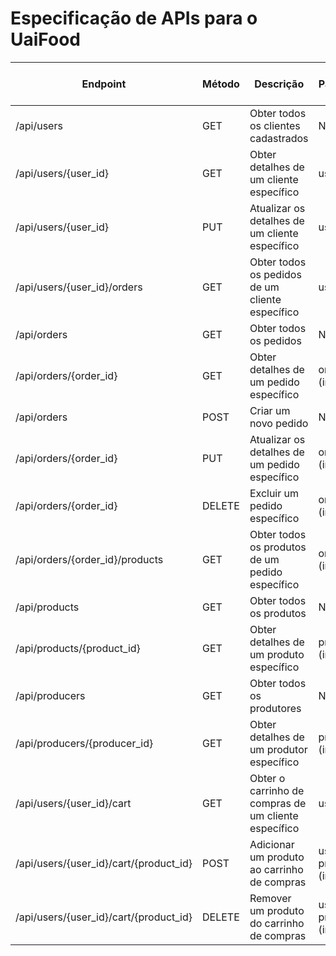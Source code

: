 <!--# Especificação de APIs

> A especificação de APIs descreve os principais endpoints da API RESTful do produto
> de software, os métodos HTTP associados a cada endpoint, suas descrições, os formatos
> de respostas, os parâmetros de URL esperados e o mecanismo de autenticação e autorização 
> utilizado.

| Endpoint                             | Método | Descrição                                      | Parâmetros                        | Formato da Resposta | Autenticação e Autorização |
|--------------------------------------|--------|------------------------------------------------|-----------------------------------|---------------------|----------------------------|
| /api/users/{user_id}/tasks/          | GET    | Obter todas as tarefas cadastradas             | user_id (string)                  | JSON                | JWT Token                  |
| /api/users/{user_id}/tasks/{task_id} | POST   | Criar uma nova tarefa                          | user_id (string) task_id (string) | JSON                | JWT Token                  |
| /api/users/{user_id}/tasks/{task_id} | GET    | Obter detalhes de uma tarefa específica        | user_id (string) task_id (string) | JSON                | JWT Token                  |
| /api/users/{user_id}/tasks/{task_id} | PUT    | Atualizar os detalhes de uma tarefa específica | user_id (string) task_id (string) | JSON                | JWT Token                  |
| /api/users/{user_id}/tasks/{task_id} | DELETE | Excluir uma tarefa específica                  | user_id (string) task_id (string) | JSON                | JWT Token                  |

[Retorna](../README.md) -->

# Especificação de APIs para o UaiFood

| Endpoint                                | Método | Descrição                                           | Parâmetros                                 | Formato da Resposta | Autenticação e Autorização |
|-----------------------------------------|--------|-----------------------------------------------------|--------------------------------------------|---------------------|----------------------------|
| /api/users                             | GET    | Obter todos os clientes cadastrados                | N/A                                        | JSON                | N/A                        |
| /api/users/{user_id}                   | GET    | Obter detalhes de um cliente específico            | user_id (int)                             | JSON                | N/A                        |
| /api/users/{user_id}                   | PUT    | Atualizar os detalhes de um cliente específico     | user_id (int)                             | JSON                | JWT Token                  |
| /api/users/{user_id}/orders            | GET    | Obter todos os pedidos de um cliente específico    | user_id (int)                             | JSON                | JWT Token                  |
| /api/orders                            | GET    | Obter todos os pedidos                             | N/A                                        | JSON                | N/A                        |
| /api/orders/{order_id}                | GET    | Obter detalhes de um pedido específico             | order_id (int)                            | JSON                | JWT Token                  |
| /api/orders                           | POST   | Criar um novo pedido                               | N/A                                        | JSON                | JWT Token                  |
| /api/orders/{order_id}               | PUT    | Atualizar os detalhes de um pedido específico      | order_id (int)                            | JSON                | JWT Token                  |
| /api/orders/{order_id}               | DELETE | Excluir um pedido específico                      | order_id (int)                            | JSON                | JWT Token                  |
| /api/orders/{order_id}/products      | GET    | Obter todos os produtos de um pedido específico   | order_id (int)                            | JSON                | JWT Token                  |
| /api/products                         | GET    | Obter todos os produtos                            | N/A                                        | JSON                | N/A                        |
| /api/products/{product_id}           | GET    | Obter detalhes de um produto específico            | product_id (int)                          | JSON                | N/A                        |
| /api/producers                         | GET    | Obter todos os produtores                           | N/A                                        | JSON                | N/A                        |
| /api/producers/{producer_id}         | GET    | Obter detalhes de um produtor específico           | producer_id (int)                         | JSON                | N/A                        |
| /api/users/{user_id}/cart           | GET    | Obter o carrinho de compras de um cliente específico | user_id (int)                           | JSON                | JWT Token                  |
| /api/users/{user_id}/cart/{product_id} | POST   | Adicionar um produto ao carrinho de compras         | user_id (int) product_id (int)          | JSON                | JWT Token                  |
| /api/users/{user_id}/cart/{product_id} | DELETE | Remover um produto do carrinho de compras          | user_id (int) product_id (int)          | JSON                | JWT Token                  |


